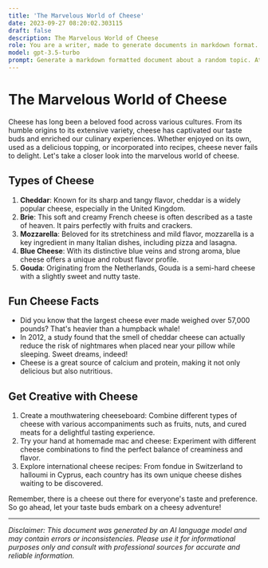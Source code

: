 ```yaml
---
title: 'The Marvelous World of Cheese'
date: 2023-09-27 08:20:02.303115
draft: false
description: The Marvelous World of Cheese
role: You are a writer, made to generate documents in markdown format. It is very important that all of the documents you generate are in valid markdown format.
model: gpt-3.5-turbo
prompt: Generate a markdown formatted document about a random topic. At the bottom, include a disclaimer explaining that the document was generated by you. The first line of the document should be the title. Make sure that the entire document is in proper markdown format, using a mix of various tags to make the document visually appealing.
---
```


# The Marvelous World of Cheese

Cheese has long been a beloved food across various cultures. From its humble origins to its extensive variety, cheese has captivated our taste buds and enriched our culinary experiences. Whether enjoyed on its own, used as a delicious topping, or incorporated into recipes, cheese never fails to delight. Let's take a closer look into the marvelous world of cheese.

## Types of Cheese

1. **Cheddar**: Known for its sharp and tangy flavor, cheddar is a widely popular cheese, especially in the United Kingdom.
2. **Brie**: This soft and creamy French cheese is often described as a taste of heaven. It pairs perfectly with fruits and crackers.
3. **Mozzarella**: Beloved for its stretchiness and mild flavor, mozzarella is a key ingredient in many Italian dishes, including pizza and lasagna.
4. **Blue Cheese**: With its distinctive blue veins and strong aroma, blue cheese offers a unique and robust flavor profile.
5. **Gouda**: Originating from the Netherlands, Gouda is a semi-hard cheese with a slightly sweet and nutty taste.

## Fun Cheese Facts

- Did you know that the largest cheese ever made weighed over 57,000 pounds? That's heavier than a humpback whale!
- In 2012, a study found that the smell of cheddar cheese can actually reduce the risk of nightmares when placed near your pillow while sleeping. Sweet dreams, indeed!
- Cheese is a great source of calcium and protein, making it not only delicious but also nutritious.

## Get Creative with Cheese

1. Create a mouthwatering cheeseboard: Combine different types of cheese with various accompaniments such as fruits, nuts, and cured meats for a delightful tasting experience.
2. Try your hand at homemade mac and cheese: Experiment with different cheese combinations to find the perfect balance of creaminess and flavor.
3. Explore international cheese recipes: From fondue in Switzerland to halloumi in Cyprus, each country has its own unique cheese dishes waiting to be discovered.

Remember, there is a cheese out there for everyone's taste and preference. So go ahead, let your taste buds embark on a cheesy adventure!

---

*Disclaimer: This document was generated by an AI language model and may contain errors or inconsistencies. Please use it for informational purposes only and consult with professional sources for accurate and reliable information.*